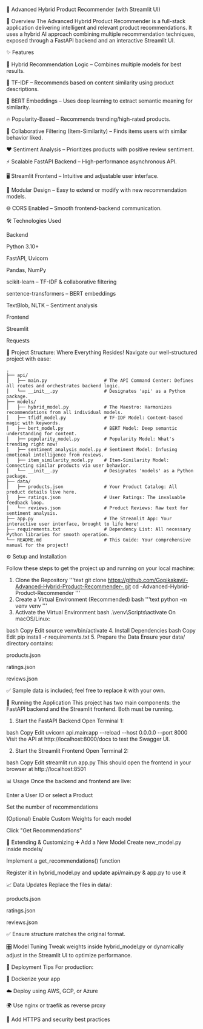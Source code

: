 🧠 Advanced Hybrid Product Recommender (with Streamlit UI)

🚀 Overview
The Advanced Hybrid Product Recommender is a full-stack application delivering intelligent and relevant product recommendations. It uses a hybrid AI approach combining multiple recommendation techniques, exposed through a FastAPI backend and an interactive Streamlit UI.

✨ Features

🔀 Hybrid Recommendation Logic – Combines multiple models for best results.

🧠 TF-IDF – Recommends based on content similarity using product descriptions.

🤖 BERT Embeddings – Uses deep learning to extract semantic meaning for similarity.

🔥 Popularity-Based – Recommends trending/high-rated products.

👥 Collaborative Filtering (Item-Similarity) – Finds items users with similar behavior liked.

❤️ Sentiment Analysis – Prioritizes products with positive review sentiment.

⚡ Scalable FastAPI Backend – High-performance asynchronous API.

🖥️ Streamlit Frontend – Intuitive and adjustable user interface.

🧩 Modular Design – Easy to extend or modify with new recommendation models.

🌐 CORS Enabled – Smooth frontend-backend communication.

🛠️ Technologies Used

Backend

Python 3.10+

FastAPI, Uvicorn

Pandas, NumPy

scikit-learn – TF-IDF & collaborative filtering

sentence-transformers – BERT embeddings

TextBlob, NLTK – Sentiment analysis

Frontend

Streamlit

Requests

📂 Project Structure: Where Everything Resides!
Navigate our well-structured project with ease:

```text
.
├── api/
│   ├── main.py                     # The API Command Center: Defines all routes and orchestrates backend logic.
│   └── __init__.py                 # Designates 'api' as a Python package.
├── models/
│   ├── hybrid_model.py             # The Maestro: Harmonizes recommendations from all individual models.
│   ├── tfidf_model.py              # TF-IDF Model: Content-based magic with keywords.
│   ├── bert_model.py               # BERT Model: Deep semantic understanding for content.
│   ├── popularity_model.py         # Popularity Model: What's trending right now!
│   ├── sentiment_analysis_model.py # Sentiment Model: Infusing emotional intelligence from reviews.
│   ├── item_similarity_model.py    # Item-Similarity Model: Connecting similar products via user behavior.
│   └── __init__.py                 # Designates 'models' as a Python package.
├── data/
│   ├── products.json               # Your Product Catalog: All product details live here.
│   ├── ratings.json                # User Ratings: The invaluable feedback loop.
│   └── reviews.json                # Product Reviews: Raw text for sentiment analysis.
├── app.py                          # The Streamlit App: Your interactive user interface, brought to life here!
├── requirements.txt                # Dependency List: All necessary Python libraries for smooth operation.
└── README.md                       # This Guide: Your comprehensive manual for the project!
```  
⚙️ Setup and Installation

Follow these steps to get the project up and running on your local machine:

1. Clone the Repository
'''text
git clone https://github.com/Gopikakavi/-Advanced-Hybrid-Product-Recommender-.git
cd -Advanced-Hybrid-Product-Recommender
'''
2. Create a Virtual Environment (Recommended)
bash
'''text
python -m venv venv
'''
3. Activate the Virtual Environment
bash
.\venv\Scripts\activate
On macOS/Linux:

bash
Copy
Edit
source venv/bin/activate
4. Install Dependencies
bash
Copy
Edit
pip install -r requirements.txt
5. Prepare the Data
Ensure your data/ directory contains:

products.json

ratings.json

reviews.json

✅ Sample data is included; feel free to replace it with your own.

🚀 Running the Application
This project has two main components: the FastAPI backend and the Streamlit frontend. Both must be running.

1. Start the FastAPI Backend
Open Terminal 1:

bash
Copy
Edit
uvicorn api.main:app --reload --host 0.0.0.0 --port 8000
Visit the API at http://localhost:8000/docs to test the Swagger UI.

2. Start the Streamlit Frontend
Open Terminal 2:

bash
Copy
Edit
streamlit run app.py
This should open the frontend in your browser at http://localhost:8501

📊 Usage
Once the backend and frontend are live:

Enter a User ID or select a Product

Set the number of recommendations

(Optional) Enable Custom Weights for each model

Click "Get Recommendations"

🔧 Extending & Customizing
➕ Add a New Model
Create new_model.py inside models/

Implement a get_recommendations() function

Register it in hybrid_model.py and update api/main.py & app.py to use it

📈 Data Updates
Replace the files in data/:

products.json

ratings.json

reviews.json

✅ Ensure structure matches the original format.

🎛️ Model Tuning
Tweak weights inside hybrid_model.py or dynamically adjust in the Streamlit UI to optimize performance.

🚢 Deployment Tips
For production:

🐳 Dockerize your app

☁️ Deploy using AWS, GCP, or Azure

🌍 Use nginx or traefik as reverse proxy

🔐 Add HTTPS and security best practices

